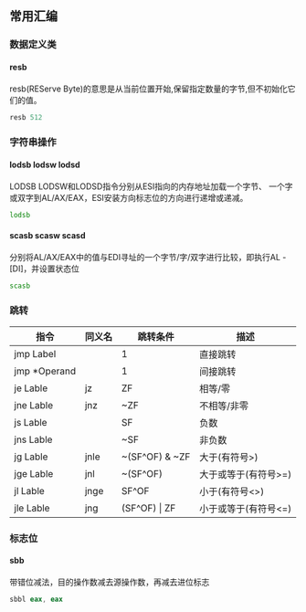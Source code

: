 ## 常用汇编

### 数据定义类
#### resb
resb(REServe Byte)的意思是从当前位置开始,保留指定数量的字节,但不初始化它们的值。
```asm
resb 512
```


### 字符串操作
#### lodsb lodsw lodsd
LODSB LODSW和LODSD指令分别从ESI指向的内存地址加载一个字节、 一个字或双字到AL/AX/EAX，ESI安装方向标志位的方向进行递增或递减。
```asm
lodsb
```

#### scasb scasw scasd
分别将AL/AX/EAX中的值与EDI寻址的一个字节/字/双字进行比较，即执行AL - [DI]，并设置状态位
```asm
scasb
```

### 跳转
|指令|同义名|跳转条件|描述|
|---|-----|-------|-----|
|jmp Label| |1|直接跳转|
|jmp *Operand| |1|间接跳转|
|je Lable|jz|ZF|相等/零|
|jne Lable|jnz|~ZF|不相等/非零|
|js Lable| |SF|负数|
|jns Lable| |~SF|非负数|
|jg Lable|jnle|~(SF^OF) & \~ZF|大于(有符号>)|
|jge Lable|jnl|~(SF^OF)|大于或等于(有符号>=)|
|jl Lable|jnge|SF^OF|小于(有符号<>)|
|jle Lable|jng|(SF^OF) \| ZF|小于或等于(有符号<=)|

### 标志位
#### sbb
带错位减法，目的操作数减去源操作数，再减去进位标志
```asm
sbbl eax, eax
```